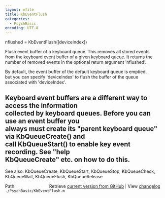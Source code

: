 ```yaml
---
layout: mfile
title: KbEventFlush
categories:
  - PsychBasic
encoding: UTF-8
---
```


nflushed = KbEventFlush([deviceIndex])  

Flush event buffer of a keyboard queue. This removes all stored events  
from the keyboard event buffer of a given keyboard queue. It returns the  
number of removed events in the optional return argument 'nflushed'.  

By default, the event buffer of the default keyboard queue is emptied,  
but you can specify 'deviceIndex' to flush the buffer of the queue  
associated with 'deviceIndex'.  

Keyboard event buffers are a different way to access the information  
collected by keyboard queues. Before you can use an event buffer you  
always must create its "parent keyboard queue" via KbQueueCreate() and  
call KbQueueStart() to enable key event recording. See "help  
KbQueueCreate" etc. on how to do this.  
----  

See also: KbQueueCreate, KbQueueStart, KbQueueStop, KbQueueCheck,  
           KbQueueWait, KbQueueFlush, KbQueueRelease  


<div class="code_header" style="text-align:right;">
  <span style="float:left;">Path&nbsp;&nbsp;</span> <span class="counter">Retrieve <a href=
  "https://raw.github.com/Psychtoolbox-3/Psychtoolbox-3/beta/./PsychBasic/KbEventFlush.m">current version from GitHub</a> | View <a href=
  "https://github.com/Psychtoolbox-3/Psychtoolbox-3/commits/beta/./PsychBasic/KbEventFlush.m">changelog</a></span>
</div>
<div class="code">
  <code>./PsychBasic/KbEventFlush.m</code>
</div>
